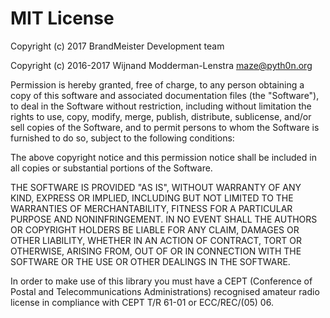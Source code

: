 # MIT License

Copyright (c) 2017 BrandMeister Development team

Copyright (c) 2016-2017 Wijnand Modderman-Lenstra <maze@pyth0n.org>

Permission is hereby granted, free of charge, to any person obtaining a copy
of this software and associated documentation files (the "Software"), to deal
in the Software without restriction, including without limitation the rights
to use, copy, modify, merge, publish, distribute, sublicense, and/or sell
copies of the Software, and to permit persons to whom the Software is
furnished to do so, subject to the following conditions:

The above copyright notice and this permission notice shall be included in all
copies or substantial portions of the Software.

THE SOFTWARE IS PROVIDED "AS IS", WITHOUT WARRANTY OF ANY KIND, EXPRESS OR
IMPLIED, INCLUDING BUT NOT LIMITED TO THE WARRANTIES OF MERCHANTABILITY,
FITNESS FOR A PARTICULAR PURPOSE AND NONINFRINGEMENT. IN NO EVENT SHALL THE
AUTHORS OR COPYRIGHT HOLDERS BE LIABLE FOR ANY CLAIM, DAMAGES OR OTHER
LIABILITY, WHETHER IN AN ACTION OF CONTRACT, TORT OR OTHERWISE, ARISING FROM,
OUT OF OR IN CONNECTION WITH THE SOFTWARE OR THE USE OR OTHER DEALINGS IN THE
SOFTWARE.

In order to make use of this library you must have a CEPT (Conference of Postal
and Telecommunications Administrations) recognised amateur radio license in
compliance with CEPT T/R 61-01 or ECC/REC/(05) 06.
